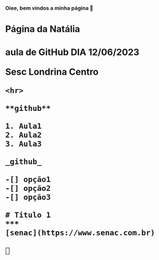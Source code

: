 ### Oiee, bem vindos a minha página 👋

<h1> Página da Natália <h1>
  
  aula de GitHub DIA 12/06/2023
  
  <b> Sesc Londrina Centro <b>
    
    <hr>
    
    **github**
    
    1. Aula1
    2. Aula2
    3. Aula3
    
    _github_
    
    -[] opção1
    -[] opção2
    -[] opção3
    
    # Titulo 1
    ***
    [senac](https://www.senac.com.br)
    
    🤪



<!--
**nataliaglatz/nataliaglatz** is a ✨ _special_ ✨ repository because its `README.md` (this file) appears on your GitHub profile.

Here are some ideas to get you started:

- 🔭 I’m currently working on ...
- 🌱 I’m currently learning ...
- 👯 I’m looking to collaborate on ...
- 🤔 I’m looking for help with ...
- 💬 Ask me about ...
- 📫 How to reach me: ...
- 😄 Pronouns: ...
- ⚡ Fun fact: ...
-->
